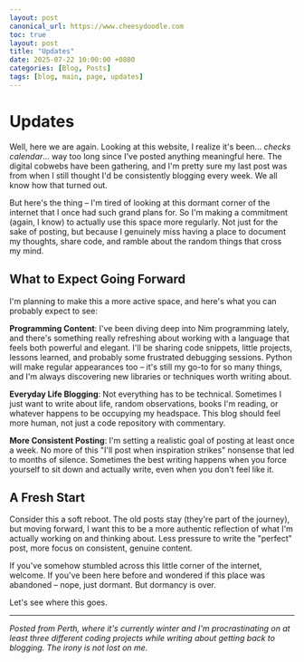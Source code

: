 ```yaml
---
layout: post
canonical_url: https://www.cheesydoodle.com
toc: true
layout: post
title: "Updates"
date: 2025-07-22 10:00:00 +0800
categories: [Blog, Posts]
tags: [blog, main, page, updates]
---
```


# Updates

Well, here we are again. Looking at this website, I realize it's been... _checks calendar_... way too long since I've posted anything meaningful here. The digital cobwebs have been gathering, and I'm pretty sure my last post was from when I still thought I'd be consistently blogging every week. We all know how that turned out.

But here's the thing – I'm tired of looking at this dormant corner of the internet that I once had such grand plans for. So I'm making a commitment (again, I know) to actually use this space more regularly. Not just for the sake of posting, but because I genuinely miss having a place to document my thoughts, share code, and ramble about the random things that cross my mind.

## What to Expect Going Forward

I'm planning to make this a more active space, and here's what you can probably expect to see:

**Programming Content**: I've been diving deep into Nim programming lately, and there's something really refreshing about working with a language that feels both powerful and elegant. I'll be sharing code snippets, little projects, lessons learned, and probably some frustrated debugging sessions. Python will make regular appearances too – it's still my go-to for so many things, and I'm always discovering new libraries or techniques worth writing about.

**Everyday Life Blogging**: Not everything has to be technical. Sometimes I just want to write about life, random observations, books I'm reading, or whatever happens to be occupying my headspace. This blog should feel more human, not just a code repository with commentary.

**More Consistent Posting**: I'm setting a realistic goal of posting at least once a week. No more of this "I'll post when inspiration strikes" nonsense that led to months of silence. Sometimes the best writing happens when you force yourself to sit down and actually write, even when you don't feel like it.

## A Fresh Start

Consider this a soft reboot. The old posts stay (they're part of the journey), but moving forward, I want this to be a more authentic reflection of what I'm actually working on and thinking about. Less pressure to write the "perfect" post, more focus on consistent, genuine content.

If you've somehow stumbled across this little corner of the internet, welcome. If you've been here before and wondered if this place was abandoned – nope, just dormant. But dormancy is over.

Let's see where this goes.

---

_Posted from Perth, where it's currently winter and I'm procrastinating on at least three different coding projects while writing about getting back to blogging. The irony is not lost on me._
